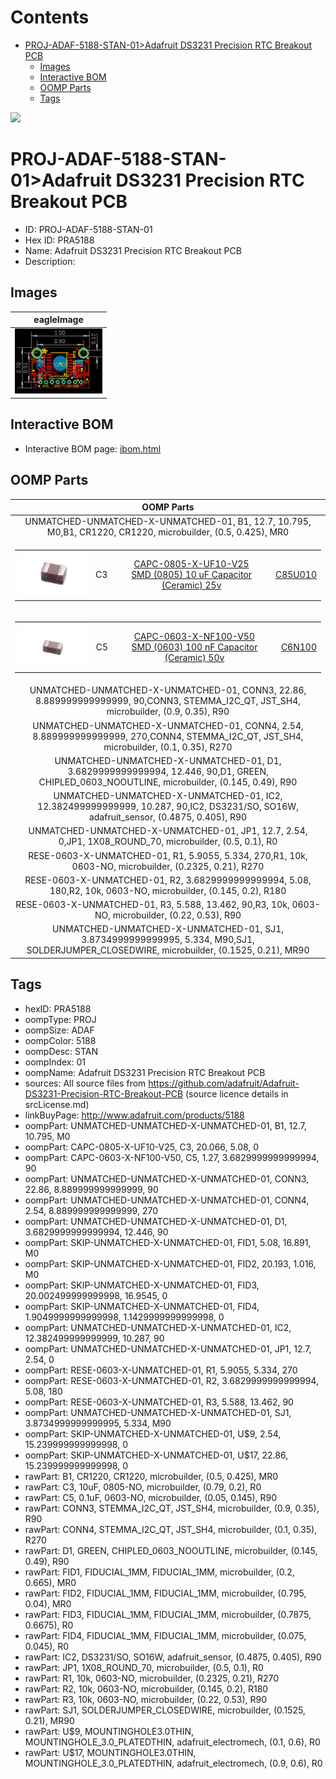 



Contents
========

* [PROJ-ADAF-5188-STAN-01>Adafruit DS3231 Precision RTC Breakout PCB](#proj-adaf-5188-stan-01adafruit-ds3231-precision-rtc-breakout-pcb)
	* [Images](#images)
	* [Interactive BOM](#interactive-bom)
	* [OOMP Parts](#oomp-parts)
	* [Tags](#tags)
  
![][im]
# PROJ-ADAF-5188-STAN-01>Adafruit DS3231 Precision RTC Breakout PCB

- ID: PROJ-ADAF-5188-STAN-01
- Hex ID: PRA5188
- Name: Adafruit DS3231 Precision RTC Breakout PCB
- Description: 

## Images
  
  

|eagleImage|
| :---: |
|[![eagleImage](eagleImage_140.png)](eagleImage_600.png)|

## Interactive BOM

- Interactive BOM page: [ibom.html](kicad/bom/ibom.html)

## OOMP Parts
  

|OOMP Parts|
| :---: |
|UNMATCHED-UNMATCHED-X-UNMATCHED-01, B1, 12.7, 10.795, M0,B1, CR1220, CR1220, microbuilder, (0.5, 0.425), MR0|
|<table><tr><td>![CAPC-0805-X-UF10-V25](https://raw.githubusercontent.com/oomlout/oomlout_OOMP_parts/main/CAPC-0805-X-UF10-V25/image_140.jpg)</td><td> C3</td><td>[CAPC-0805-X-UF10-V25<br>SMD (0805) 10 uF Capacitor (Ceramic) 25v](https://github.com/oomlout/oomlout_OOMP_parts/tree/main/CAPC-0805-X-UF10-V25/)</td><td>[C85U010](https://github.com/oomlout/oomlout_OOMP_parts/tree/main/CAPC-0805-X-UF10-V25/)</td></tr></table>|
|<table><tr><td>![CAPC-0603-X-NF100-V50](https://raw.githubusercontent.com/oomlout/oomlout_OOMP_parts/main/CAPC-0603-X-NF100-V50/image_140.jpg)</td><td> C5</td><td>[CAPC-0603-X-NF100-V50<br>SMD (0603) 100 nF Capacitor (Ceramic) 50v](https://github.com/oomlout/oomlout_OOMP_parts/tree/main/CAPC-0603-X-NF100-V50/)</td><td>[C6N100](https://github.com/oomlout/oomlout_OOMP_parts/tree/main/CAPC-0603-X-NF100-V50/)</td></tr></table>|
|UNMATCHED-UNMATCHED-X-UNMATCHED-01, CONN3, 22.86, 8.889999999999999, 90,CONN3, STEMMA_I2C_QT, JST_SH4, microbuilder, (0.9, 0.35), R90|
|UNMATCHED-UNMATCHED-X-UNMATCHED-01, CONN4, 2.54, 8.889999999999999, 270,CONN4, STEMMA_I2C_QT, JST_SH4, microbuilder, (0.1, 0.35), R270|
|UNMATCHED-UNMATCHED-X-UNMATCHED-01, D1, 3.6829999999999994, 12.446, 90,D1, GREEN, CHIPLED_0603_NOOUTLINE, microbuilder, (0.145, 0.49), R90|
|UNMATCHED-UNMATCHED-X-UNMATCHED-01, IC2, 12.382499999999999, 10.287, 90,IC2, DS3231/SO, SO16W, adafruit_sensor, (0.4875, 0.405), R90|
|UNMATCHED-UNMATCHED-X-UNMATCHED-01, JP1, 12.7, 2.54, 0,JP1, 1X08_ROUND_70, microbuilder, (0.5, 0.1), R0|
|RESE-0603-X-UNMATCHED-01, R1, 5.9055, 5.334, 270,R1, 10k, 0603-NO, microbuilder, (0.2325, 0.21), R270|
|RESE-0603-X-UNMATCHED-01, R2, 3.6829999999999994, 5.08, 180,R2, 10k, 0603-NO, microbuilder, (0.145, 0.2), R180|
|RESE-0603-X-UNMATCHED-01, R3, 5.588, 13.462, 90,R3, 10k, 0603-NO, microbuilder, (0.22, 0.53), R90|
|UNMATCHED-UNMATCHED-X-UNMATCHED-01, SJ1, 3.8734999999999995, 5.334, M90,SJ1, SOLDERJUMPER_CLOSEDWIRE, microbuilder, (0.1525, 0.21), MR90|

## Tags

- hexID: PRA5188
- oompType: PROJ
- oompSize: ADAF
- oompColor: 5188
- oompDesc: STAN
- oompIndex: 01
- oompName: Adafruit DS3231 Precision RTC Breakout PCB
- sources: All source files from https://github.com/adafruit/Adafruit-DS3231-Precision-RTC-Breakout-PCB (source licence details in srcLicense.md)
- linkBuyPage: http://www.adafruit.com/products/5188
- oompPart: UNMATCHED-UNMATCHED-X-UNMATCHED-01, B1, 12.7, 10.795, M0
- oompPart: CAPC-0805-X-UF10-V25, C3, 20.066, 5.08, 0
- oompPart: CAPC-0603-X-NF100-V50, C5, 1.27, 3.6829999999999994, 90
- oompPart: UNMATCHED-UNMATCHED-X-UNMATCHED-01, CONN3, 22.86, 8.889999999999999, 90
- oompPart: UNMATCHED-UNMATCHED-X-UNMATCHED-01, CONN4, 2.54, 8.889999999999999, 270
- oompPart: UNMATCHED-UNMATCHED-X-UNMATCHED-01, D1, 3.6829999999999994, 12.446, 90
- oompPart: SKIP-UNMATCHED-X-UNMATCHED-01, FID1, 5.08, 16.891, M0
- oompPart: SKIP-UNMATCHED-X-UNMATCHED-01, FID2, 20.193, 1.016, M0
- oompPart: SKIP-UNMATCHED-X-UNMATCHED-01, FID3, 20.002499999999998, 16.9545, 0
- oompPart: SKIP-UNMATCHED-X-UNMATCHED-01, FID4, 1.9049999999999998, 1.1429999999999998, 0
- oompPart: UNMATCHED-UNMATCHED-X-UNMATCHED-01, IC2, 12.382499999999999, 10.287, 90
- oompPart: UNMATCHED-UNMATCHED-X-UNMATCHED-01, JP1, 12.7, 2.54, 0
- oompPart: RESE-0603-X-UNMATCHED-01, R1, 5.9055, 5.334, 270
- oompPart: RESE-0603-X-UNMATCHED-01, R2, 3.6829999999999994, 5.08, 180
- oompPart: RESE-0603-X-UNMATCHED-01, R3, 5.588, 13.462, 90
- oompPart: UNMATCHED-UNMATCHED-X-UNMATCHED-01, SJ1, 3.8734999999999995, 5.334, M90
- oompPart: SKIP-UNMATCHED-X-UNMATCHED-01, U$9, 2.54, 15.239999999999998, 0
- oompPart: SKIP-UNMATCHED-X-UNMATCHED-01, U$17, 22.86, 15.239999999999998, 0
- rawPart: B1, CR1220, CR1220, microbuilder, (0.5, 0.425), MR0
- rawPart: C3, 10uF, 0805-NO, microbuilder, (0.79, 0.2), R0
- rawPart: C5, 0.1uF, 0603-NO, microbuilder, (0.05, 0.145), R90
- rawPart: CONN3, STEMMA_I2C_QT, JST_SH4, microbuilder, (0.9, 0.35), R90
- rawPart: CONN4, STEMMA_I2C_QT, JST_SH4, microbuilder, (0.1, 0.35), R270
- rawPart: D1, GREEN, CHIPLED_0603_NOOUTLINE, microbuilder, (0.145, 0.49), R90
- rawPart: FID1, FIDUCIAL_1MM, FIDUCIAL_1MM, microbuilder, (0.2, 0.665), MR0
- rawPart: FID2, FIDUCIAL_1MM, FIDUCIAL_1MM, microbuilder, (0.795, 0.04), MR0
- rawPart: FID3, FIDUCIAL_1MM, FIDUCIAL_1MM, microbuilder, (0.7875, 0.6675), R0
- rawPart: FID4, FIDUCIAL_1MM, FIDUCIAL_1MM, microbuilder, (0.075, 0.045), R0
- rawPart: IC2, DS3231/SO, SO16W, adafruit_sensor, (0.4875, 0.405), R90
- rawPart: JP1, 1X08_ROUND_70, microbuilder, (0.5, 0.1), R0
- rawPart: R1, 10k, 0603-NO, microbuilder, (0.2325, 0.21), R270
- rawPart: R2, 10k, 0603-NO, microbuilder, (0.145, 0.2), R180
- rawPart: R3, 10k, 0603-NO, microbuilder, (0.22, 0.53), R90
- rawPart: SJ1, SOLDERJUMPER_CLOSEDWIRE, microbuilder, (0.1525, 0.21), MR90
- rawPart: U$9, MOUNTINGHOLE3.0THIN, MOUNTINGHOLE_3.0_PLATEDTHIN, adafruit_electromech, (0.1, 0.6), R0
- rawPart: U$17, MOUNTINGHOLE3.0THIN, MOUNTINGHOLE_3.0_PLATEDTHIN, adafruit_electromech, (0.9, 0.6), R0



[im]: eagleImage_450.png
